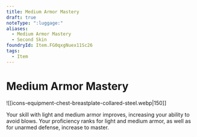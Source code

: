 ```yaml
---
title: Medium Armor Mastery
draft: true
noteType: ":luggage:"
aliases:
  - Medium Armor Mastery
  - Second Skin
foundryId: Item.FG0qxgNuex11Sc26
tags:
  - Item
---
```


# Medium Armor Mastery
![[icons-equipment-chest-breastplate-collared-steel.webp|150]]

Your skill with light and medium armor improves, increasing your ability to avoid blows. Your proficiency ranks for light and medium armor, as well as for unarmed defense, increase to master.
